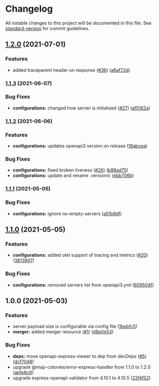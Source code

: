 # Changelog

All notable changes to this project will be documented in this file. See [standard-version](https://github.com/conventional-changelog/standard-version) for commit guidelines.

## [1.2.0](https://github.com/MapColonies/id-merger/compare/v1.1.3...v1.2.0) (2021-07-01)


### Features

* added traceparent header on response ([#36](https://github.com/MapColonies/id-merger/issues/36)) ([a6af72d](https://github.com/MapColonies/id-merger/commit/a6af72d188461d0b0f1a617ed3b691742e86f6b3))

### [1.1.3](https://github.com/MapColonies/id-merger/compare/v1.1.2...v1.1.3) (2021-06-07)


### Bug Fixes

* **configurations:** changed how server is initialized ([#27](https://github.com/MapColonies/id-merger/issues/27)) ([af5162a](https://github.com/MapColonies/id-merger/commit/af5162a485eb84950239d9b43707d14a2dbded56))

### [1.1.2](https://github.com/MapColonies/id-merger/compare/v1.1.1...v1.1.2) (2021-06-06)


### Features

* **configurations:** updates openapi3 version on release ([18abcea](https://github.com/MapColonies/id-merger/commit/18abcead2c5b8b63430715d10dac62fca396ae9b))


### Bug Fixes

* **configurations:** fixed broken liveness ([#26](https://github.com/MapColonies/id-merger/issues/26)) ([b88ad75](https://github.com/MapColonies/id-merger/commit/b88ad75f347383bf9d1322e4bd3ac57a0184f798))
* **configurations:** update and rename .versionrc ([ebb706b](https://github.com/MapColonies/id-merger/commit/ebb706be288bf45c4a6870ff6de1abbde9c965f5))

### [1.1.1](https://github.com/MapColonies/id-merger/compare/v1.1.0...v1.1.1) (2021-05-05)


### Bug Fixes

* **configurations:** ignore no-empty-servers ([a51b9df](https://github.com/MapColonies/id-merger/commit/a51b9dfe2c6d324dc98791149e76a5ee4dd5b0af))

## [1.1.0](https://github.com/MapColonies/id-merger/compare/v1.0.0...v1.1.0) (2021-05-05)


### Features

* **configurations:** added otel support of tracing and metrics ([#20](https://github.com/MapColonies/id-merger/issues/20)) ([3813907](https://github.com/MapColonies/id-merger/commit/381390760ad2fe637a219f53609da25144c08cf0))


### Bug Fixes

* **configurations:** removed servers list from openapi3.yml ([609504f](https://github.com/MapColonies/id-merger/commit/609504f4c7d4579e5c9cfdb3ebaf2cb8c84ee177))

## 1.0.0 (2021-05-03)


### Features

* server payload size is configurable via config file ([1bebfc5](https://github.com/MapColonies/id-merger/commit/1bebfc58e57fb281a197bdda2aa43b8fa516a2cd))
* **merger:** added merger resource ([#1](https://github.com/MapColonies/id-merger/issues/1)) ([d8e0e53](https://github.com/MapColonies/id-merger/commit/d8e0e53ea29a6088165afa21c6141476e3f8a079))


### Bug Fixes

* **deps:** move openapi-express-viewer to dep from devDeps ([#5](https://github.com/MapColonies/id-merger/issues/5)) ([dcf7048](https://github.com/MapColonies/id-merger/commit/dcf70488c1ec85cacc9fab4e0d49d984c827fbe6))
* upgrade @map-colonies/error-express-handler from 1.1.0 to 1.2.0 ([abfe8c6](https://github.com/MapColonies/id-merger/commit/abfe8c63f000a6e04fa80bd3a8a5506181f924fb))
* upgrade express-openapi-validator from 4.10.1 to 4.10.5 ([22f4f52](https://github.com/MapColonies/id-merger/commit/22f4f52a73048731441699cf33976058bacdb14e))
